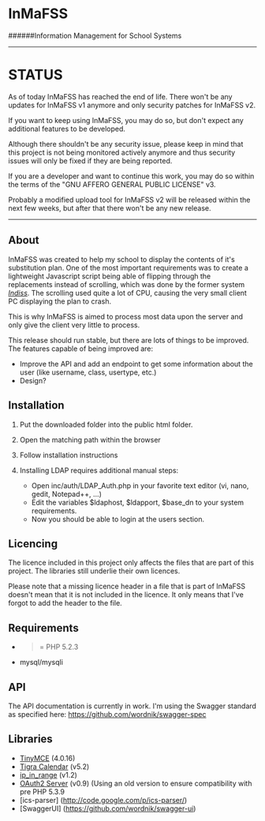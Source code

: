 InMaFSS
=======
######Information Management for School Systems  

---

STATUS
======

As of today InMaFSS has reached the end of life.
There won't be any updates for InMaFSS v1 anymore and only security patches for InMaFSS v2.

If you want to keep using InMaFSS, you may do so, but don't expect any additional features to  be developed.

Although there shouldn't be any security issue, please keep in mind that this project is not being monitored actively anymore and thus security issues will only be fixed if they are being reported.

If you are a developer and want to continue this work, you may do so within the terms of the "GNU AFFERO GENERAL PUBLIC LICENSE" v3.

Probably a modified upload tool for InMaFSS v2 will be released within the next few weeks, but after that there won't be any new release.

---

About
---

InMaFSS was created to help my school to display the contents of it's substitution plan.
One of the most important requirements was to create a lightweight Javascript script being able of flipping through the replacements instead of scrolling, which was done by the former system [*Indiss*](http://sourceforge.net/projects/indiss/).
The scrolling used quite a lot of CPU, causing the very small client PC displaying the plan to crash.

This is why InMaFSS is aimed to process most data upon the server and only give the client very little to process.

This release should run stable, but there are lots of things to be improved. 
The features capable of being improved are:

+ Improve the API and add an endpoint to get some information about the user (like username, class, usertype, etc.)
+ Design?


Installation
------------
1. Put the downloaded folder into the public html folder.
2. Open the matching path within the browser
3. Follow installation instructions
4. Installing LDAP requires additional manual steps:

   - Open inc/auth/LDAP_Auth.php in your favorite text editor (vi, nano, gedit, Notepad++, ...)
   - Edit the variables $ldaphost, $ldapport, $base_dn to your system requirements.
   - Now you should be able to login at the users section.

Licencing
---------

The licence included in this project only affects the files that are part of this project.
The libraries still underlie their own licences. 

Please note that a missing licence header in a file that is part of InMaFSS doesn't mean that it is not included in the licence. It only means that I've forgot to add the header to the file.

Requirements
------------
+ >= PHP 5.2.3
+ mysql/mysqli

API
----
The API documentation is currently in work. I'm using the Swagger standard as specified here: https://github.com/wordnik/swagger-spec

Libraries
---------

+ [TinyMCE](http://www.tinymce.com) (4.0.16)
+ [Tigra Calendar](http://www.softcomplex.com/products/tigra_calendar/) (v5.2)      
+ [ip_in_range](http://www.pgregg.com/projects/php/ip_in_range/) (v1.2)
+ [OAuth2 Server](https://github.com/bshaffer/oauth2-server-php) (v0.9) (Using an old version to ensure compatibility with pre PHP 5.3.9
+ [ics-parser] (http://code.google.com/p/ics-parser/)
+ [SwaggerUI] (https://github.com/wordnik/swagger-ui)
